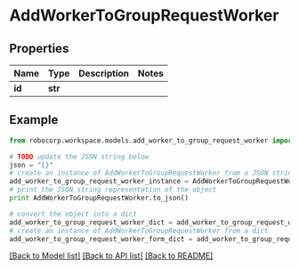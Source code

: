 # AddWorkerToGroupRequestWorker


## Properties
Name | Type | Description | Notes
------------ | ------------- | ------------- | -------------
**id** | **str** |  | 

## Example

```python
from robocorp.workspace.models.add_worker_to_group_request_worker import AddWorkerToGroupRequestWorker

# TODO update the JSON string below
json = "{}"
# create an instance of AddWorkerToGroupRequestWorker from a JSON string
add_worker_to_group_request_worker_instance = AddWorkerToGroupRequestWorker.from_json(json)
# print the JSON string representation of the object
print AddWorkerToGroupRequestWorker.to_json()

# convert the object into a dict
add_worker_to_group_request_worker_dict = add_worker_to_group_request_worker_instance.to_dict()
# create an instance of AddWorkerToGroupRequestWorker from a dict
add_worker_to_group_request_worker_form_dict = add_worker_to_group_request_worker.from_dict(add_worker_to_group_request_worker_dict)
```
[[Back to Model list]](../README.md#documentation-for-models) [[Back to API list]](../README.md#documentation-for-api-endpoints) [[Back to README]](../README.md)


